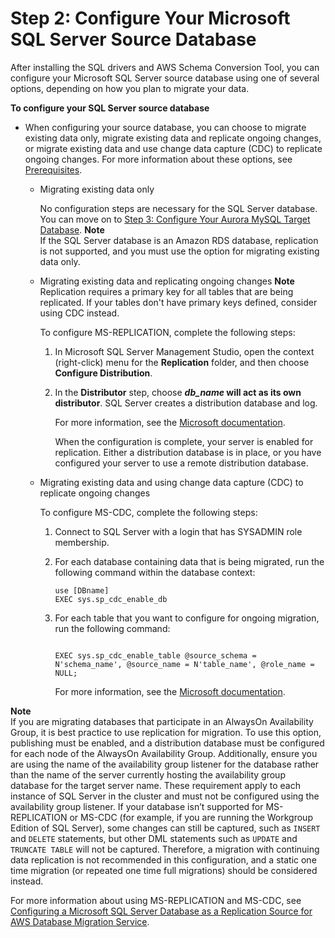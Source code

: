 # Step 2: Configure Your Microsoft SQL Server Source Database<a name="CHAP_SQLServer2Aurora.Steps.ConfigureSQLServer"></a>

After installing the SQL drivers and AWS Schema Conversion Tool, you can configure your Microsoft SQL Server source database using one of several options, depending on how you plan to migrate your data\. 

**To configure your SQL Server source database**
+ When configuring your source database, you can choose to migrate existing data only, migrate existing data and replicate ongoing changes, or migrate existing data and use change data capture \(CDC\) to replicate ongoing changes\. For more information about these options, see [Prerequisites](CHAP_SQLServer2Aurora.Prerequisites.html)\.
  + Migrating existing data only

    No configuration steps are necessary for the SQL Server database\. You can move on to [Step 3: Configure Your Aurora MySQL Target Database](CHAP_SQLServer2Aurora.Steps.ConfigureAurora.md)\.
**Note**  
If the SQL Server database is an Amazon RDS database, replication is not supported, and you must use the option for migrating existing data only\.
  + Migrating existing data and replicating ongoing changes
**Note**  
Replication requires a primary key for all tables that are being replicated\. If your tables don't have primary keys defined, consider using CDC instead\.

    To configure MS\-REPLICATION, complete the following steps:

    1. In Microsoft SQL Server Management Studio, open the context \(right\-click\) menu for the **Replication** folder, and then choose **Configure Distribution**\.

    1. In the **Distributor** step, choose ***db\_name* will act as its own distributor**\. SQL Server creates a distribution database and log\.

       For more information, see the [ Microsoft documentation](https://docs.microsoft.com/en-us/sql/relational-databases/replication/enable-a-database-for-replication-sql-server-management-studio)\.

       When the configuration is complete, your server is enabled for replication\. Either a distribution database is in place, or you have configured your server to use a remote distribution database\.
  + Migrating existing data and using change data capture \(CDC\) to replicate ongoing changes

    To configure MS\-CDC, complete the following steps:

    1. Connect to SQL Server with a login that has SYSADMIN role membership\.

    1. For each database containing data that is being migrated, run the following command within the database context:

       ```
       use [DBname]
       EXEC sys.sp_cdc_enable_db
       ```

    1. For each table that you want to configure for ongoing migration, run the following command:

       ```
              
       EXEC sys.sp_cdc_enable_table @source_schema = N'schema_name', @source_name = N'table_name', @role_name = NULL;
       ```

       For more information, see the [ Microsoft documentation](https://docs.microsoft.com/en-us/sql/relational-databases/track-changes/enable-and-disable-change-data-capture-sql-server)\.

**Note**  
If you are migrating databases that participate in an AlwaysOn Availability Group, it is best practice to use replication for migration\. To use this option, publishing must be enabled, and a distribution database must be configured for each node of the AlwaysOn Availability Group\. Additionally, ensure you are using the name of the availability group listener for the database rather than the name of the server currently hosting the availability group database for the target server name\. These requirement apply to each instance of SQL Server in the cluster and must not be configured using the availability group listener\.
If your database isn’t supported for MS\-REPLICATION or MS\-CDC \(for example, if you are running the Workgroup Edition of SQL Server\), some changes can still be captured, such as `INSERT` and `DELETE` statements, but other DML statements such as `UPDATE` and `TRUNCATE TABLE` will not be captured\. Therefore, a migration with continuing data replication is not recommended in this configuration, and a static one time migration \(or repeated one time full migrations\) should be considered instead\.

For more information about using MS\-REPLICATION and MS\-CDC, see [Configuring a Microsoft SQL Server Database as a Replication Source for AWS Database Migration Service](http://docs.aws.amazon.com/dms/latest/userguide/CHAP_Source.SQLServer.html#CHAP_Source.SQLServer.Configuration)\.